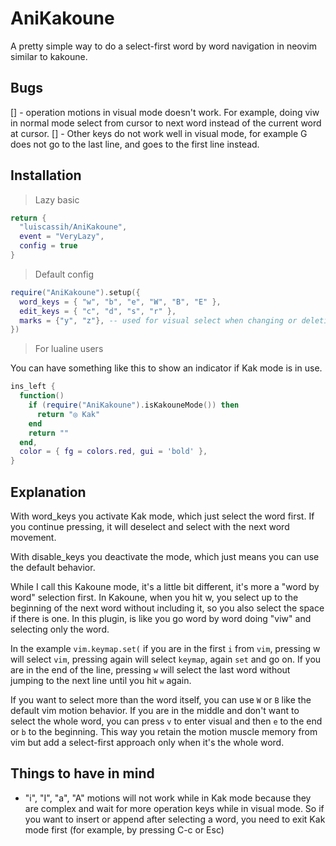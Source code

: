 # AniKakoune
A pretty simple way to do a select-first word by word navigation in neovim similar to kakoune.

## Bugs
[] - operation motions in visual mode doesn't work. For example, doing viw in normal mode select from cursor to next word instead of the current word at cursor.
[] - Other keys do not work well in visual mode, for example G does not go to the last line, and goes to the first line instead.

## Installation
> Lazy basic
```lua
return {
  "luiscassih/AniKakoune",
  event = "VeryLazy",
  config = true
}
```
> Default config
```lua
require("AniKakoune").setup({
  word_keys = { "w", "b", "e", "W", "B", "E" },
  edit_keys = { "c", "d", "s", "r" },
  marks = {"y", "z"}, -- used for visual select when changing or deleting the word
})
```

> For lualine users

You can have something like this to show an indicator if Kak mode is in use.
```lua
ins_left {
  function()
    if (require("AniKakoune").isKakouneMode()) then
      return "◎ Kak"
    end
    return ""
  end,
  color = { fg = colors.red, gui = 'bold' },
}
```
## Explanation
With word_keys you activate Kak mode, which just select the word first. If you continue pressing, it will deselect and select with the next word movement.

With disable_keys you deactivate the mode, which just means you can use the default behavior.

While I call this Kakoune mode, it's a little bit different, it's more a "word by word" selection first. In Kakoune, when you hit w, you select up to the beginning of the next word without including it, so you also select the space if there is one. In this plugin, is like you go word by word doing "viw" and selecting only the word.

In the example `vim.keymap.set(` if you are in the first `i` from `vim`, pressing w will select `vim`, pressing again will select `keymap`, again `set` and go on. If you are in the end of the line, pressing `w` will select the last word without jumping to the next line until you hit `w` again.

If you want to select more than the word itself, you can use `W` or `B` like the default vim motion behavior. If you are in the middle and don't want to select the whole word, you can press `v` to enter visual and then `e` to the end or `b` to the beginning. This way you retain the motion muscle memory from vim but add a select-first approach only when it's the whole word.

## Things to have in mind
- "i", "I", "a", "A" motions will not work while in Kak mode because they are complex and wait for more operation keys while in visual mode. So if you want to insert or append after selecting a word, you need to exit Kak mode first (for example, by pressing C-c or Esc)
